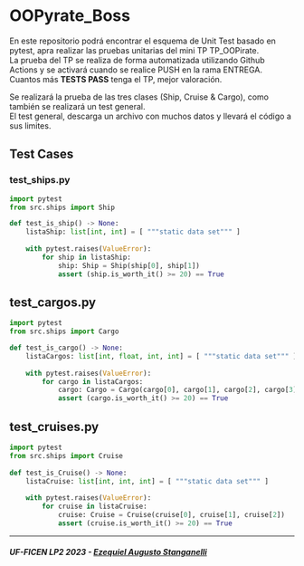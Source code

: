 # OOPyrate_Boss

En este repositorio podrá encontrar el esquema de Unit Test basado en pytest, apra realizar las pruebas unitarias del mini TP TP_OOPirate.
<br>La prueba del TP se realiza de forma automatizada utilizando Github Actions y se activará cuando se realice PUSH en la rama ENTREGA.
<br>Cuantos más <b>TESTS PASS</b> tenga el TP, mejor valoración.

Se realizará la prueba de las tres clases (Ship, Cruise & Cargo), como también se realizará un test general.
<br>El test general, descarga un archivo con muchos datos y llevará el código a sus limites.

## Test Cases
### test_ships.py
```python
import pytest
from src.ships import Ship

def test_is_ship() -> None:
    listaShip: list[int, int] = [ """static data set""" ]
    
    with pytest.raises(ValueError):
        for ship in listaShip:
            ship: Ship = Ship(ship[0], ship[1])
            assert (ship.is_worth_it() >= 20) == True 
```
## test_cargos.py
```python
import pytest
from src.ships import Cargo

def test_is_cargo() -> None:
    listaCargos: list[int, float, int, int] = [ """static data set""" ]
    
    with pytest.raises(ValueError): 
        for cargo in listaCargos:
            cargo: Cargo = Cargo(cargo[0], cargo[1], cargo[2], cargo[3])
            assert (cargo.is_worth_it() >= 20) == True
```
## test_cruises.py
```python
import pytest
from src.ships import Cruise
        
def test_is_Cruise() -> None:
    listaCruise: list[int, int, int] = [ """static data set""" ]
    
    with pytest.raises(ValueError):
        for cruise in listaCruise:
            cruise: Cruise = Cruise(cruise[0], cruise[1], cruise[2])
            assert (cruise.is_worth_it() >= 20) == True 
```
---
##### UF-FICEN LP2 2023 - [Ezequiel Augusto Stanganelli](https://github.com/eastanganelli)
